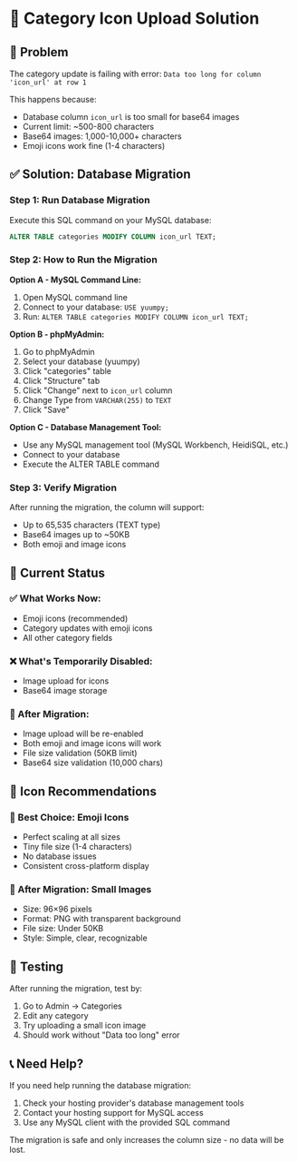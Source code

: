# 🔧 Category Icon Upload Solution

## 🎯 Problem
The category update is failing with error: `Data too long for column 'icon_url' at row 1`

This happens because:
- Database column `icon_url` is too small for base64 images
- Current limit: ~500-800 characters  
- Base64 images: 1,000-10,000+ characters
- Emoji icons work fine (1-4 characters)

## ✅ Solution: Database Migration

### Step 1: Run Database Migration
Execute this SQL command on your MySQL database:

```sql
ALTER TABLE categories MODIFY COLUMN icon_url TEXT;
```

### Step 2: How to Run the Migration

**Option A - MySQL Command Line:**
1. Open MySQL command line
2. Connect to your database: `USE yuumpy;`
3. Run: `ALTER TABLE categories MODIFY COLUMN icon_url TEXT;`

**Option B - phpMyAdmin:**
1. Go to phpMyAdmin
2. Select your database (yuumpy)
3. Click "categories" table
4. Click "Structure" tab
5. Click "Change" next to `icon_url` column
6. Change Type from `VARCHAR(255)` to `TEXT`
7. Click "Save"

**Option C - Database Management Tool:**
- Use any MySQL management tool (MySQL Workbench, HeidiSQL, etc.)
- Connect to your database
- Execute the ALTER TABLE command

### Step 3: Verify Migration
After running the migration, the column will support:
- Up to 65,535 characters (TEXT type)
- Base64 images up to ~50KB
- Both emoji and image icons

## 🚀 Current Status

### ✅ What Works Now:
- Emoji icons (recommended)
- Category updates with emoji icons
- All other category fields

### ❌ What's Temporarily Disabled:
- Image upload for icons
- Base64 image storage

### 🔄 After Migration:
- Image upload will be re-enabled
- Both emoji and image icons will work
- File size validation (50KB limit)
- Base64 size validation (10,000 chars)

## 🎨 Icon Recommendations

### 🥇 Best Choice: Emoji Icons
- Perfect scaling at all sizes
- Tiny file size (1-4 characters)
- No database issues
- Consistent cross-platform display

### 🥈 After Migration: Small Images
- Size: 96×96 pixels
- Format: PNG with transparent background
- File size: Under 50KB
- Style: Simple, clear, recognizable

## 🧪 Testing

After running the migration, test by:
1. Go to Admin → Categories
2. Edit any category
3. Try uploading a small icon image
4. Should work without "Data too long" error

## 📞 Need Help?

If you need help running the database migration:
1. Check your hosting provider's database management tools
2. Contact your hosting support for MySQL access
3. Use any MySQL client with the provided SQL command

The migration is safe and only increases the column size - no data will be lost.